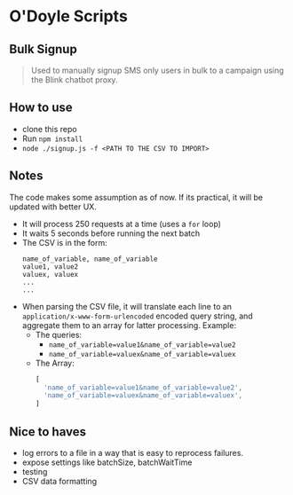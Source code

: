 # O'Doyle Scripts

## Bulk Signup
> Used to manually signup SMS only users in bulk to a campaign using the Blink chatbot proxy.

## How to use
- clone this repo
- Run `npm install`
- `node ./signup.js -f <PATH TO THE CSV TO IMPORT>`

## Notes
The code makes some assumption as of now. If its practical, it will be updated with better UX.
- It will process 250 requests at a time (uses a `for` loop)
- It waits 5 seconds before running the next batch
- The CSV is in the form:
  ```
  name_of_variable, name_of_variable
  value1, value2
  valuex, valuex
  ...
  ...
  ```
- When parsing the CSV file, it will translate each line to an `application/x-www-form-urlencoded` encoded query string, and aggregate them to an array for latter processing. Example:
  - The queries:
    - `name_of_variable=value1&name_of_variable=value2`
    - `name_of_variable=valuex&name_of_variable=valuex`
  - The Array:
    ```javascript
    [
      'name_of_variable=value1&name_of_variable=value2',
      'name_of_variable=valuex&name_of_variable=valuex',
    ]
    ```

## Nice to haves
- log errors to a file in a way that is easy to reprocess failures.
- expose settings like batchSize, batchWaitTime
- testing
- CSV data formatting
